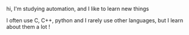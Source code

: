 hi, I'm studying automation, and I like to learn new things

I often use C, C++, python and I rarely use other languages, but I learn about them a lot !

<!---
titibs29/titibs29 is a ✨ special ✨ repository because its `README.md` (this file) appears on your GitHub profile.
You can click the Preview link to take a look at your changes.
--->
